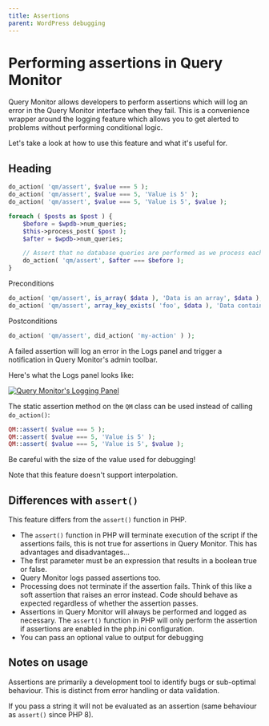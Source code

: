 ```yaml
---
title: Assertions
parent: WordPress debugging
---
```


# Performing assertions in Query Monitor

Query Monitor allows developers to perform assertions which will log an error in the Query Monitor interface when they fail. This is a convenience wrapper around the logging feature which allows you to get alerted to problems without performing conditional logic.

Let's take a look at how to use this feature and what it's useful for.

## Heading

```php
do_action( 'qm/assert', $value === 5 );
do_action( 'qm/assert', $value === 5, 'Value is 5' );
do_action( 'qm/assert', $value === 5, 'Value is 5', $value );
```

```php
foreach ( $posts as $post ) {
	$before = $wpdb->num_queries;
	$this->process_post( $post );
	$after = $wpdb->num_queries;

	// Assert that no database queries are performed as we process each post:
	do_action( 'qm/assert', $after === $before );
}
```

Preconditions

```php
do_action( 'qm/assert', is_array( $data ), 'Data is an array', $data );
do_action( 'qm/assert', array_key_exists( 'foo', $data ), 'Data contains foo', $data );
```

Postconditions

```php
do_action( 'qm/assert', did_action( 'my-action' ) );
```

A failed assertion will log an error in the Logs panel and trigger a notification in Query Monitor's admin toolbar.

Here's what the Logs panel looks like:

[![Query Monitor's Logging Panel](../../assets/assertions.png)](../../assets/assertions.png)

The static assertion method on the `QM` class can be used instead of calling `do_action()`:

```php
QM::assert( $value === 5 );
QM::assert( $value === 5, 'Value is 5' );
QM::assert( $value === 5, 'Value is 5', $value );
```

Be careful with the size of the value used for debugging!

Note that this feature doesn't support interpolation.

## Differences with `assert()`

This feature differs from the `assert()` function in PHP.

* The `assert()` function in PHP will terminate execution of the script if the assertions fails, this is not true for assertions in Query Monitor. This has advantages and disadvantages...
* The first parameter must be an expression that results in a boolean true or false.
* Query Monitor logs passed assertions too.
* Processing does not terminate if the assertion fails. Think of this like a soft assertion that raises an error instead. Code should behave as expected regardless of whether the assertion passes.
* Assertions in Query Monitor will always be performed and logged as necessary. The `assert()` function in PHP will only perform the assertion if assertions are enabled in the php.ini configuration.
* You can pass an optional value to output for debugging

## Notes on usage

Assertions are primarily a development tool to identify bugs or sub-optimal behaviour. This is distinct from error handling or data validation.

If you pass a string it will not be evaluated as an assertion (same behaviour as `assert()` since PHP 8).
